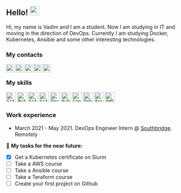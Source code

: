 ## Hello!  <img src="https://media.giphy.com/media/hvRJCLFzcasrR4ia7z/giphy.gif" width="25px">
  
Hi, my name is Vadim and I am a student. Now I am studying in IT and moving in the direction of DevOps. Currently I am studying Docker, Kubernetes, Ansible and some other interesting technologies. 

### My contacts
  
<a href="https://vk.com/crazzy144">
  <img align="left" alt="VKontakte" width="22px" src="https://upload.wikimedia.org/wikipedia/commons/thumb/2/21/VK.com-logo.svg/1920px-VK.com-logo.svg.png" />
</a>
<a href="https://twitter.com/CraZZy_144">
  <img align="left" alt="Twitter" width="22px" src="https://i.imgur.com/gjxesPV.png" />
</a>
<a href="https://discord.gg/ArBGPjFf9k">
  <img align="left" alt="Discord" width="22px" src="https://upload.wikimedia.org/wikipedia/commons/thumb/f/f2/Discord-Logo-Color.svg/640px-Discord-Logo-Color.svg.png" />
</a>
<a href="https://t.me/CraZZy_144">
  <img align="left" alt="Abhishek's Telegram" width="22px" src="https://upload.wikimedia.org/wikipedia/commons/thumb/8/83/Telegram_2019_Logo.svg/1920px-Telegram_2019_Logo.svg.png" />
</a>
<a href="https://www.instagram.com/crazzy_144">
  <img align="left" alt="Instagram" width="22px" src="https://upload.wikimedia.org/wikipedia/commons/thumb/a/a5/Instagram_icon.png/640px-Instagram_icon.png" />
</a>
<br />

### My skills

<code><img height="26" alt="Git" title="Git" src="https://git-scm.com/images/logos/downloads/Git-Icon-1788C.png"></code>
<code><img height="26" alt="Python" title="Python" src="https://upload.wikimedia.org/wikipedia/commons/thumb/c/c3/Python-logo-notext.svg/768px-Python-logo-notext.svg.png"></code>
<code><img height="26" alt="Github" title="Github" src="https://seeklogo.com/images/G/github-logo-5F384D0265-seeklogo.com.png"></code>
<code><img height="26" alt="Gitlab" title="Gitlab" src="https://nuts-agency.ru/upload/iblock/bac/bacce1db8d3d0810626b33e9ed0f1545.png"></code>
<code><img height="26" alt="Docker" title="Docker" src="https://www.docker.com/sites/default/files/d8/2019-07/vertical-logo-monochromatic.png"></code>
<code><img height="26" alt="Kubernetes" title="Kubernetes" src="https://cc.sj-cdn.net/instructor/3b7phrfskg78q-sysdig/courses/1l0o4pww6i815/promo-image.1580659076.png"></code>
<code><img height="26" alt="CentOS" title="CentOS" src="https://upload.wikimedia.org/wikipedia/commons/thumb/6/63/CentOS_color_logo.svg/640px-CentOS_color_logo.svg.png"></code>
<code><img height="26" alt="Debian" title="Debian" src="https://upload.wikimedia.org/wikipedia/commons/thumb/6/66/Openlogo-debianV2.svg/640px-Openlogo-debianV2.svg.png"></code>
<code><img height="26" alt="Ansible" title="Ansible" src="https://248006.selcdn.ru/main/upload/setka_images/15592623092019_27e9aa5bdf801f94f7728fe14d1ac08405e5a691.png"></code>
<code><img height="26" alt="AWS" title="AWS" src="https://cdn.ait.in.ua/wp-content/uploads/2019/04/AWS-logo.png"></code>
<br />

### Work experience

* March 2021 - May 2021. DevOps Engineer Intern @ [Southbridge](https://southbridge.io). Remotely


🚧 **My tasks for the near future:**
<!-- TODO-IST:START -->
* [x] Get a Kubernetes certificate on Slurm
* [ ] Take a AWS course
* [ ] Take a Ansible course
* [ ] Take a Teraform course
* [ ] Create your first project on Github    
<!-- TODO-IST:END -->
